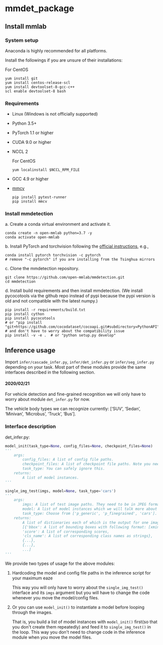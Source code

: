 # mmdet_package

## Install mmlab

### System setup

Anaconda is highly recommended for all platforms.

Install the followings if you are unsure of their installations:

For CentOS
```shell
yum install git
yum install centos-release-scl
yum install devtoolset-8-gcc-c++
scl enable devtoolset-8 bash
```

### Requirements

- Linux (Windows is not officially supported)
- Python 3.5+
- PyTorch 1.1 or higher
- CUDA 9.0 or higher
- NCCL 2

  For CentOS
  ```shell
  yum localinstall $NCCL_RPM_FILE
  ```
- GCC 4.9 or higher
- [mmcv](https://github.com/open-mmlab/mmcv)

  ```shell
  pip install pytest-runner
  pip install mmcv
  ```

### Install mmdetection

a. Create a conda virtual environment and activate it.

```shell
conda create -n open-mmlab python=3.7 -y
conda activate open-mmlab
```

b. Install PyTorch and torchvision following the [official instructions](https://pytorch.org/), e.g.,

```shell
conda install pytorch torchvision -c pytorch
# remove "-c pytorch" if you are installing from the Tsinghua mirrors
```

c. Clone the mmdetection repository.

```shell
git clone https://github.com/open-mmlab/mmdetection.git
cd mmdetection
```

d. Install build requirements and then install mmdetection.
(We install pycocotools via the github repo instead of pypi because the pypi version is old and not compatible with the latest numpy.)

```shell
pip install -r requirements/build.txt
pip install cython
pip install pycocotools
# or "pip install "git+https://github.com/cocodataset/cocoapi.git#subdirectory=PythonAPI""
# and don't have to worry about the compatibility issue
pip install -v -e .  # or "python setup.py develop"
```

## Inference usage

Import `infer/cascade_infer.py`, `infer/det_infer.py` or `infer/seg_infer.py` depending on your task. Most part of these modules provide the same interfaces described in the following section.

#### 2020/02/21
For vehicle detection and fine-grained recognition we will only have to worry about module `det_infer.py` for now.

The vehicle body types we can recognize currently: [‘SUV’, ‘Sedan’, ‘Minivan’, ‘Microbus’, ‘Truck’, ‘Bus’].

### Interface description

det_infer.py:
```python
model_init(task_type=None, config_files=None, checkpoint_files=None)
'''
    args:
        config_files: A list of config file paths.
        checkpoint_files: A list of checkpoint file paths. Note you need to list them in order with the above list if you are using more than one model.
        task_type: You can safely ignore this.
    returns:
        A list of model instances.
'''

single_img_test(imgs, model=None, task_type='cars')
'''
    args:
        imgs: A list of test image paths. They need to be in JPEG format.
        model: A list of model instances which we will talk more about in detailed in the followings.
        task_type: Choose from ['p_generic', 'p_finegrained', 'cars'].
    returns:
        A list of dictionaries each of which is the output for one image, formatted as:
        [{'bbox': A list of bounding boxes with following format: [xmin, ymin, xmax, ymax],
        'score': A list of corresponding scores,
        'cls_name': A list of corresponding class names as strings},
        {...},
        {...},
        ...]
'''
```

We provide two types of usage for the above modules:

1. Hardcoding the model and config file paths in the inference script for your maximum eaze

    This way you will only have to worry about the ```single_img_test()``` interface and its ```imgs``` argument but you will have to change the code whenever you move the model/config files.

2. Or you can use ```model_init()``` to instantiate a model before looping through the images.

    That is, you build a list of model instances with ```model_init()``` first(so that you don't create them repeatedly) and feed it to ```single_img_test()``` in the loop. This way you don't need to change code in the inference module when you move the model files.
